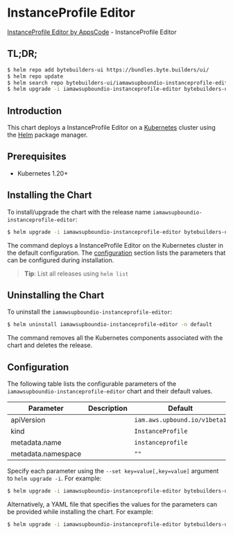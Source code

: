 # InstanceProfile Editor

[InstanceProfile Editor by AppsCode](https://byte.builders) - InstanceProfile Editor

## TL;DR;

```bash
$ helm repo add bytebuilders-ui https://bundles.byte.builders/ui/
$ helm repo update
$ helm search repo bytebuilders-ui/iamawsupboundio-instanceprofile-editor --version=v0.4.18
$ helm upgrade -i iamawsupboundio-instanceprofile-editor bytebuilders-ui/iamawsupboundio-instanceprofile-editor -n default --create-namespace --version=v0.4.18
```

## Introduction

This chart deploys a InstanceProfile Editor on a [Kubernetes](http://kubernetes.io) cluster using the [Helm](https://helm.sh) package manager.

## Prerequisites

- Kubernetes 1.20+

## Installing the Chart

To install/upgrade the chart with the release name `iamawsupboundio-instanceprofile-editor`:

```bash
$ helm upgrade -i iamawsupboundio-instanceprofile-editor bytebuilders-ui/iamawsupboundio-instanceprofile-editor -n default --create-namespace --version=v0.4.18
```

The command deploys a InstanceProfile Editor on the Kubernetes cluster in the default configuration. The [configuration](#configuration) section lists the parameters that can be configured during installation.

> **Tip**: List all releases using `helm list`

## Uninstalling the Chart

To uninstall the `iamawsupboundio-instanceprofile-editor`:

```bash
$ helm uninstall iamawsupboundio-instanceprofile-editor -n default
```

The command removes all the Kubernetes components associated with the chart and deletes the release.

## Configuration

The following table lists the configurable parameters of the `iamawsupboundio-instanceprofile-editor` chart and their default values.

|     Parameter      | Description |                 Default                 |
|--------------------|-------------|-----------------------------------------|
| apiVersion         |             | <code>iam.aws.upbound.io/v1beta1</code> |
| kind               |             | <code>InstanceProfile</code>            |
| metadata.name      |             | <code>instanceprofile</code>            |
| metadata.namespace |             | <code>""</code>                         |


Specify each parameter using the `--set key=value[,key=value]` argument to `helm upgrade -i`. For example:

```bash
$ helm upgrade -i iamawsupboundio-instanceprofile-editor bytebuilders-ui/iamawsupboundio-instanceprofile-editor -n default --create-namespace --version=v0.4.18 --set apiVersion=iam.aws.upbound.io/v1beta1
```

Alternatively, a YAML file that specifies the values for the parameters can be provided while
installing the chart. For example:

```bash
$ helm upgrade -i iamawsupboundio-instanceprofile-editor bytebuilders-ui/iamawsupboundio-instanceprofile-editor -n default --create-namespace --version=v0.4.18 --values values.yaml
```
